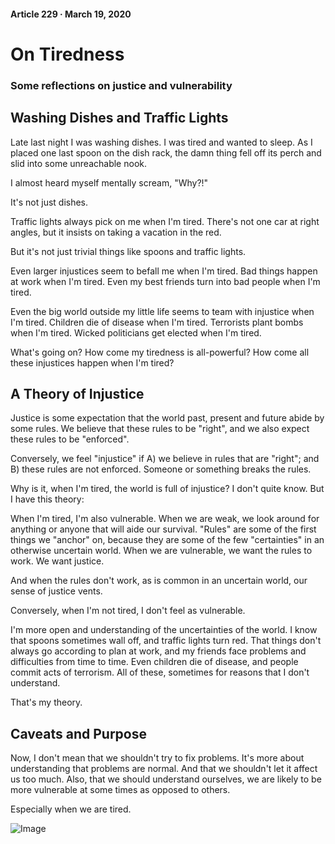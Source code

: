 #### Article 229 · March 19, 2020

# On Tiredness

### Some reflections on justice and vulnerability

## Washing Dishes and Traffic Lights

Late last night I was washing dishes. I was tired and wanted to sleep. As I placed one last spoon on the dish rack, the damn thing fell off its perch and slid into some unreachable nook.

I almost heard myself mentally scream, "Why?!"

It's not just dishes.

Traffic lights always pick on me when I'm tired. There's not one car at right angles, but it insists on taking a vacation in the red.

But it's not just trivial things like spoons and traffic lights.

Even larger injustices seem to befall me when I'm tired. Bad things happen at work when I'm tired. Even my best friends turn into bad people when I'm tired.

Even the big world outside my little life seems to team with injustice when I'm tired. Children die of disease when I'm tired. Terrorists plant bombs when I'm tired. Wicked politicians get elected when I'm tired.

What's going on? How come my tiredness is all-powerful? How come all these injustices happen when I'm tired?

## A Theory of Injustice

Justice is some expectation that the world past, present and future abide by some rules. We believe that these rules to be "right", and we also expect these rules to be "enforced".

Conversely, we feel "injustice" if A) we believe in rules that are "right"; and B) these rules are not enforced. Someone or something breaks the rules.

Why is it, when I'm tired, the world is full of injustice? I don't quite know. But I have this theory:

When I'm tired, I'm also vulnerable. When we are weak, we look around for anything or anyone that will aide our survival. "Rules" are some of the first things we "anchor" on, because they are some of the few "certainties" in an otherwise uncertain world. When we are vulnerable, we want the rules to work. We want justice.

And when the rules don't work, as is common in an uncertain world, our sense of justice vents.

Conversely, when I'm not tired, I don't feel as vulnerable.

I'm more open and understanding of the uncertainties of the world. I know that spoons sometimes wall off, and traffic lights turn red. That things don't always go according to plan at work, and my friends face problems and difficulties from time to time. Even children die of disease, and people commit acts of terrorism. All of these, sometimes for reasons that I don't understand.

That's my theory.

## Caveats and Purpose

Now, I don't mean that we shouldn't try to fix problems. It's more about understanding that problems are normal. And that we shouldn't let it affect us too much. Also, that we should understand ourselves, we are likely to be more vulnerable at some times as opposed to others.

Especially when we are tired.

![Image](https://cdn-images-1.medium.com/max/800/1*dUH2ge92VmoH4Rzw6Qjynw.png)